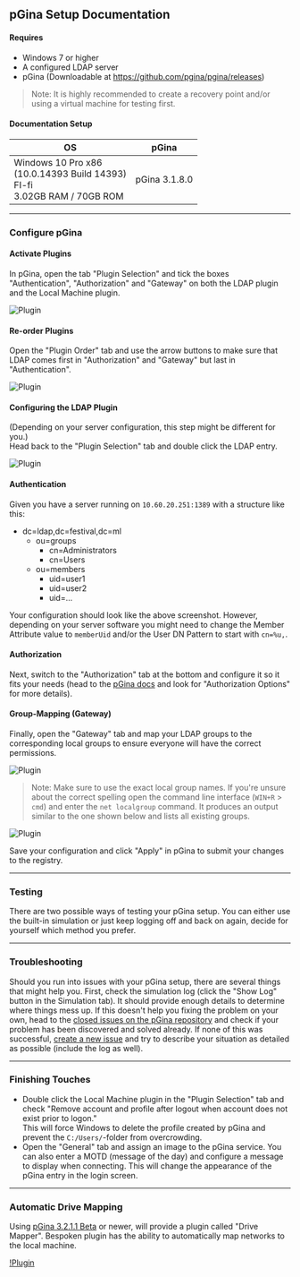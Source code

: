 ## pGina Setup Documentation

#### Requires
- Windows 7 or higher
- A configured LDAP server
- pGina (Downloadable at https://github.com/pgina/pgina/releases)
> Note: It is highly recommended to create a recovery point and/or using a virtual machine for testing first.

#### Documentation Setup
|OS|pGina|
|---|---|
|Windows 10 Pro x86<br/>(10.0.14393 Build 14393)<br/>FI-fi<br />3.02GB RAM / 70GB ROM|pGina 3.1.8.0|

***
### Configure pGina
#### Activate Plugins
In pGina, open the tab "Plugin Selection" and tick the boxes "Authentication", "Authorization" and "Gateway" on both the LDAP plugin and the Local Machine plugin.  

![Plugin](https://sjwtzq.bl3302.livefilestore.com/y4mJPx0WRL9v3788HAD_9P7eVlqdK2O6N3eUsdudm6f1mJcm4BYfqxn3fhZhR4QD8Vdl0mD_fLGc_SuXaxTjQuHs6u11isZnZSvaihWEJ_vlUjYFPFL1DV9_2tx67moirwPfqP6lYfXH9RS8FIrUU1stpnOu29zM6z9FY_9V27oiU7402gYOYKU35AsD_gpICR9krSKfi05sVBwPSJl4szCEQ?width=825&height=669&cropmode=none)  

#### Re-order Plugins
Open the "Plugin Order" tab and use the arrow buttons to make sure that LDAP comes first in "Authorization" and "Gateway" but last in "Authentication".  

![Plugin](https://sjzi2q.bl3302.livefilestore.com/y4mvUpQwc-rk1b6WCpfif9Ii1wI1VLaclS7LJwW5JEibWa0LwkZMmcBpgEmG0XHHqgNO20fIrokA4Rwv-ibUecO2yATDJ03ILgi5PDdTCkAjKwiK2yae2xASe0VFR38lUgWdZPr9aSVvvNf7Xl9spkTwPXMGOm4JrnyQ-RIrXNYIj3D_j7ZaVslvNUwH4yJrK1hicscQpsiGdSfelKo-1UA6A?width=825&height=671&cropmode=none)  

#### Configuring the LDAP Plugin
(Depending on your server configuration, this step might be different for you.)  
Head back to the "Plugin Selection" tab and double click the LDAP entry.  

![Plugin](https://sjzwzw.bl3302.livefilestore.com/y4mAYEvx4Ahky5KWpD_chdEO8zaSzfm0njvQpuuN1pbhlD6pMPlVlngPokmmMfkdG1PXBAnWuHeX_2ok_cIN8HBuJOyDZpBBKJh5icBf8JY_4Q1-DJHi4TJfGmBMMbVzWl-5d0VtIHXk51rYf4WkYGRu4Pw5VgE1ADZLWm3SzgDRvnxVDRnRBqavdbhZ8nI2ZEGli52r_XEVlRGL8ZhKjZM_Q?width=702&height=534&cropmode=none)

#### Authentication
Given you have a server running on `10.60.20.251:1389` with a structure like this:
- dc=ldap,dc=festival,dc=ml
  - ou=groups
    - cn=Administrators
    - cn=Users
  - ou=members
    - uid=user1
    - uid=user2
    - uid=...
  
Your configuration should look like the above screenshot. However, depending on your server software you might need to change the Member Attribute value to `memberUid` and/or the User DN Pattern to start with `cn=%u,`.

#### Authorization
Next, switch to the "Authorization" tab at the bottom and configure it so it fits your needs (head to the [pGina docs](http://pgina.org/docs/v3.1/ldap.html) and look for "Authorization Options" for more details).  

#### Group-Mapping (Gateway)
Finally, open the "Gateway" tab and map your LDAP groups to the corresponding local groups to ensure everyone will have the correct permissions.  

![Plugin](https://sjw78w.bl3302.livefilestore.com/y4m4AV0uDn-O4GQ_Ff6NG3naMAMKZeiTl7O1-AEyIIpHJfCO3Q-_Qzan2lfeeWW8mZFACh6tEy0JKM3c5LXxcee83REABLxZ9Z0jjEEQmMMj1xg3ewTMkxjEuUk4G4tNKARG6z7gp2gewJL7VBlV1NfKNFPGUAAmgxN6IAmam9Qj4Vtc17pCFBGDe4qQYDxD3FK9GFPFedw1ug62ukM0oOPHg?width=703&height=313&cropmode=none)  

> Note: Make sure to use the exact local group names. If you're unsure about the correct spelling open the command line interface (`WIN+R` > `cmd`) and enter the `net localgroup` command. It produces an output similar to the one shown below and lists all existing groups.  

![Plugin](https://dz6qlg.bl3302.livefilestore.com/y4mhBva97CJTCbSk6pUoqFzIkZccUDCUsJOMUIkPOnXwb6f4MXafvUMgmz3GO7tnK8WA_hQ6Aqp6TA8QbvOUPSw5suEO-ewzq6K52dWC0X0-L41jmt3NpsKU6JqnY4bU7wdknGPYQHR61BAERKiSZUmqVRwU_Orvm0I4_D9tTgoqwqknWoQfTbkFZWQ5Ck9mlGq8iK-wYppSx9eDgAun_VwjA?width=660&height=347&cropmode=none)  

Save your configuration and click "Apply" in pGina to submit your changes to the registry.  

***
### Testing
There are two possible ways of testing your pGina setup. You can either use the built-in simulation or just keep logging off and back on again, decide for yourself which method you prefer.
  
***
### Troubleshooting
Should you run into issues with your pGina setup, there are several things that might help you. First, check the simulation log (click the "Show Log" button in the Simulation tab). It should provide enough details to determine where things mess up. If this doesn't help you fixing the problem on your own, head to the [closed issues on the pGina repository](https://github.com/pgina/pgina/issues?q=is%3Aissue+is%3Aclosed) and check if your problem has been discovered and solved already. If none of this was successful, [create a new issue](https://github.com/pgina/pgina/issues/new) and try to describe your situation as detailed as possible (include the log as well).
  
***
### Finishing Touches
- Double click the Local Machine plugin in the "Plugin Selection" tab and check "Remove account and profile after logout when account does not exist prior to logon."  
  This will force Windows to delete the profile created by pGina and prevent the `C:/Users/`-folder from overcrowding.
- Open the "General" tab and assign an image to the pGina service. You can also enter a MOTD (message of the day) and configure a message to display when connecting. This will change the appearance of the pGina entry in the login screen.
  
***
### Automatic Drive Mapping
Using [pGina 3.2.1.1 Beta](https://github.com/pgina/pgina/releases/tag/v3.2.1.1) or newer, will provide a plugin called "Drive Mapper". Bespoken plugin has the ability to automatically map networks to the local machine.  

[!Plugin](https://dz50rq.bl3302.livefilestore.com/y4mSqh1KqdBCg_cflJAUyekxXWHxcM1ShKWQf5EM8zhBLPivVOBwGQlAUOw9be7eBkKwj5pYtk3cTOAeaFj0HZa48QBWjSK6jg-xjSEuq2qEAJgeU5STtgAOYHAuUZY8uysUr6nmnGvvQHMvcBMAU0qKd7h-PgvJHPLSnWV--tuqECGqRsmbs-tiQHiqa4G3Lc4IheIDNTLRcLWKlACnvx-7A?width=825&height=622&cropmode=none)
